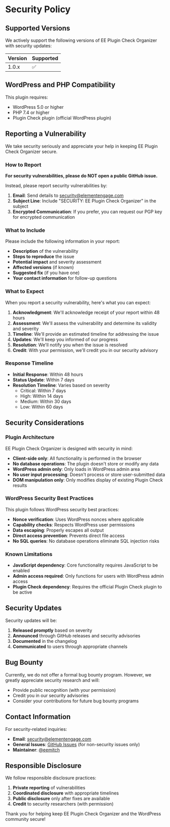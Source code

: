 # Security Policy

## Supported Versions

We actively support the following versions of EE Plugin Check Organizer with security updates:

| Version | Supported          |
| ------- | ------------------ |
| 1.0.x   | :white_check_mark: |

## WordPress and PHP Compatibility

This plugin requires:
- WordPress 5.0 or higher
- PHP 7.4 or higher
- Plugin Check plugin (official WordPress plugin)

## Reporting a Vulnerability

We take security seriously and appreciate your help in keeping EE Plugin Check Organizer secure.

### How to Report

**For security vulnerabilities, please do NOT open a public GitHub issue.**

Instead, please report security vulnerabilities by:

1. **Email**: Send details to [security@elementengage.com](mailto:security@elementengage.com)
2. **Subject Line**: Include "SECURITY: EE Plugin Check Organizer" in the subject
3. **Encrypted Communication**: If you prefer, you can request our PGP key for encrypted communication

### What to Include

Please include the following information in your report:

- **Description** of the vulnerability
- **Steps to reproduce** the issue
- **Potential impact** and severity assessment
- **Affected versions** (if known)
- **Suggested fix** (if you have one)
- **Your contact information** for follow-up questions

### What to Expect

When you report a security vulnerability, here's what you can expect:

1. **Acknowledgment**: We'll acknowledge receipt of your report within 48 hours
2. **Assessment**: We'll assess the vulnerability and determine its validity and severity
3. **Timeline**: We'll provide an estimated timeline for addressing the issue
4. **Updates**: We'll keep you informed of our progress
5. **Resolution**: We'll notify you when the issue is resolved
6. **Credit**: With your permission, we'll credit you in our security advisory

### Response Timeline

- **Initial Response**: Within 48 hours
- **Status Update**: Within 7 days
- **Resolution Timeline**: Varies based on severity
  - Critical: Within 7 days
  - High: Within 14 days
  - Medium: Within 30 days
  - Low: Within 60 days

## Security Considerations

### Plugin Architecture

EE Plugin Check Organizer is designed with security in mind:

- **Client-side only**: All functionality is performed in the browser
- **No database operations**: The plugin doesn't store or modify any data
- **WordPress admin only**: Only loads in WordPress admin area
- **No user input processing**: Doesn't process or store user-submitted data
- **DOM manipulation only**: Only modifies display of existing Plugin Check results

### WordPress Security Best Practices

This plugin follows WordPress security best practices:

- **Nonce verification**: Uses WordPress nonces where applicable
- **Capability checks**: Respects WordPress user permissions
- **Data escaping**: Properly escapes all output
- **Direct access prevention**: Prevents direct file access
- **No SQL queries**: No database operations eliminate SQL injection risks

### Known Limitations

- **JavaScript dependency**: Core functionality requires JavaScript to be enabled
- **Admin access required**: Only functions for users with WordPress admin access
- **Plugin Check dependency**: Requires the official Plugin Check plugin to be active

## Security Updates

Security updates will be:

1. **Released promptly** based on severity
2. **Announced** through GitHub releases and security advisories
3. **Documented** in the changelog
4. **Communicated** to users through appropriate channels

## Bug Bounty

Currently, we do not offer a formal bug bounty program. However, we greatly appreciate security research and will:

- Provide public recognition (with your permission)
- Credit you in our security advisories
- Consider your contributions for future bug bounty programs

## Contact Information

For security-related inquiries:

- **Email**: [security@elementengage.com](mailto:security@elementengage.com)
- **General Issues**: [GitHub Issues](https://github.com/eemitch/ee-plugin-check-organizer/issues) (for non-security issues only)
- **Maintainer**: [@eemitch](https://github.com/eemitch)

## Responsible Disclosure

We follow responsible disclosure practices:

1. **Private reporting** of vulnerabilities
2. **Coordinated disclosure** with appropriate timelines
3. **Public disclosure** only after fixes are available
4. **Credit** to security researchers (with permission)

Thank you for helping keep EE Plugin Check Organizer and the WordPress community secure!